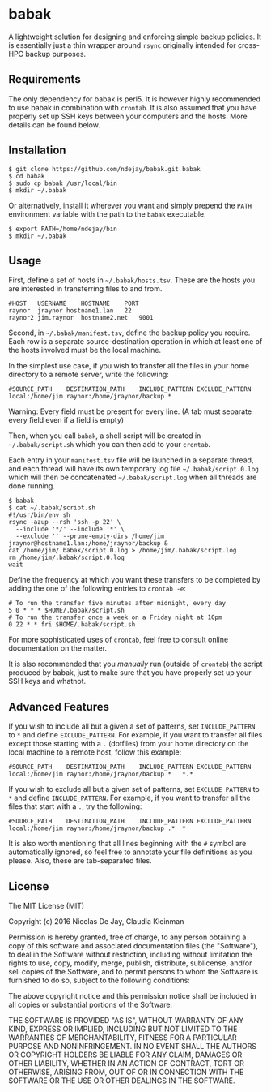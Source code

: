 # babak

A lightweight solution for designing and enforcing simple backup policies.  It is
essentially just a thin wrapper around `rsync` originally intended for cross-HPC
backup purposes.

## Requirements

The only dependency for babak is perl5.  It is however highly recommended
to use babak in combination with `crontab`.  It is also assumed that you have properly
set up SSH keys between your computers and the hosts.  More details can be found below.

## Installation

```
$ git clone https://github.com/ndejay/babak.git babak
$ cd babak
$ sudo cp babak /usr/local/bin
$ mkdir ~/.babak
```

Or alternatively, install it wherever you want and simply prepend the `PATH`
environment variable with the path to the `babak` executable.

```
$ export PATH=/home/ndejay/bin
$ mkdir ~/.babak
```

## Usage

First, define a set of hosts in `~/.babak/hosts.tsv`.  These are the hosts you are
interested in transferring files to and from.

```
#HOST	USERNAME	HOSTNAME	PORT
raynor	jraynor	hostname1.lan	22
raynor2	jim.raynor	hostname2.net	9001
```

Second, in `~/.babak/manifest.tsv`, define the backup policy you require.  Each row
is a separate source-destination operation in which at least one of the hosts involved
must be the local machine.

In the simplest use case, if you wish to transfer all the files in your home directory
to a remote server, write the following:

```
#SOURCE_PATH	DESTINATION_PATH	INCLUDE_PATTERN	EXCLUDE_PATTERN
local:/home/jim	raynor:/home/jraynor/backup	*	
```
Warning: Every field must be present for every line. (A tab must separate every field
even if a field is empty)

Then, when you call `babak`, a shell script will be created in `~/.babak/script.sh`
which you can then add to your `crontab`.

Each entry in your `manifest.tsv` file will be launched in a separate thread, and each
thread will have its own temporary log file `~/.babak/script.0.log` which will then
be concatenated `~/.babak/script.log` when all threads are done running.

```
$ babak
$ cat ~/.babak/script.sh
#!/usr/bin/env sh
rsync -azup --rsh 'ssh -p 22' \
  --include '*/' --include '*' \
  --exclude '' --prune-empty-dirs /home/jim jraynor@hostname1.lan:/home/jraynor/backup &
cat /home/jim/.babak/script.0.log > /home/jim/.babak/script.log
rm /home/jim/.babak/script.0.log
wait
```

Define the frequency at which you want these transfers to be completed by adding the
one of the following entries to `crontab -e`:

```
# To run the transfer five minutes after midnight, every day
5 0 * * * $HOME/.babak/script.sh
# To run the transfer once a week on a Friday night at 10pm
0 22 * * fri $HOME/.babak/script.sh
```

For more sophisticated uses of `crontab`, feel free to consult online documentation on
the matter.

It is also recommended that you *manually* run (outside of `crontab`) the script
produced by babak, just to make sure that you have properly set up your SSH keys and
whatnot.

## Advanced Features

If you wish to include all but a given a set of patterns, set `INCLUDE_PATTERN`
to `*` and define `EXCLUDE_PATTERN`.  For example, if you want to transfer all
files except those starting with a `.` (dotfiles) from your home directory on the
local machine to a remote host, follow this example:

```
#SOURCE_PATH	DESTINATION_PATH	INCLUDE_PATTERN	EXCLUDE_PATTERN
local:/home/jim	raynor:/home/jraynor/backup	*	*.*
```

If you wish to exclude all but a given set of patterns, set `EXCLUDE_PATTERN`
to `*` and define `INCLUDE_PATTERN`.  For example, if you want to transfer
all the files that start with a `.`, try the following:

```
#SOURCE_PATH	DESTINATION_PATH	INCLUDE_PATTERN	EXCLUDE_PATTERN
local:/home/jim	raynor:/home/jraynor/backup	.*	*
```

It is also worth mentioning that all lines beginning with the `#` symbol are
automatically ignored, so feel free to annotate your file definitions as you
please.  Also, these are tab-separated files.

## License

The MIT License (MIT)

Copyright (c) 2016 Nicolas De Jay, Claudia Kleinman

Permission is hereby granted, free of charge, to any person obtaining a copy
of this software and associated documentation files (the "Software"), to deal
in the Software without restriction, including without limitation the rights
to use, copy, modify, merge, publish, distribute, sublicense, and/or sell
copies of the Software, and to permit persons to whom the Software is
furnished to do so, subject to the following conditions:

The above copyright notice and this permission notice shall be included in all
copies or substantial portions of the Software.

THE SOFTWARE IS PROVIDED "AS IS", WITHOUT WARRANTY OF ANY KIND, EXPRESS OR
IMPLIED, INCLUDING BUT NOT LIMITED TO THE WARRANTIES OF MERCHANTABILITY,
FITNESS FOR A PARTICULAR PURPOSE AND NONINFRINGEMENT. IN NO EVENT SHALL THE
AUTHORS OR COPYRIGHT HOLDERS BE LIABLE FOR ANY CLAIM, DAMAGES OR OTHER
LIABILITY, WHETHER IN AN ACTION OF CONTRACT, TORT OR OTHERWISE, ARISING FROM,
OUT OF OR IN CONNECTION WITH THE SOFTWARE OR THE USE OR OTHER DEALINGS IN THE
SOFTWARE.
